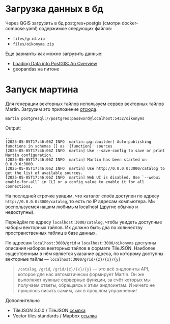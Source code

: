 # Загрузка данных в бд

Через QGIS загрузить в бд postgres+postgis (смотри docker-compose.yaml) содержимое следующих файлов:

- `files/grid.zip`
- `files/oikonyms.zip`

Еще варианты как можно загрузить данные:

- [Loading Data into PostGIS: An Overview](https://www.crunchydata.com/blog/loading-data-into-postgis-an-overview)
- geopandas на питоне

# Запуск мартина

Для генерации векторных тайлов используем сервер векторных тайлов Martin. Загрузим это приложение [отсюда](https://github.com/maplibre/martin/releases).
```shell
martin postgresql://postgres:password@localhost:5432/oikonyms
```
Output:
```
...
[2025-05-05T17:46:06Z INFO  martin::pg::builder] Auto-publishing functions in schemas [] as '{function}' sources
[2025-05-05T17:46:06Z INFO  martin] Use --save-config to save or print Martin configuration.
[2025-05-05T17:46:06Z INFO  martin] Martin has been started on 0.0.0.0:3000.
[2025-05-05T17:46:06Z INFO  martin] Use http://0.0.0.0:3000/catalog to get the list of available sources.
[2025-05-05T17:46:06Z INFO  martin] Web UI is disabled. Use `--webui enable-for-all` in CLI or a config value to enable it for all connections.
```

На последней строчке увидим, что каталог слоёв доступен по адресу `http://0.0.0.0:3000/catalog`, то есть по IP адресам компьютера. Мы воспользуемся нашим любимым localhost (другие обычно и недоступны).

Перейдём по адресу `localhost:3000/catalog`, чтобы увидеть доступные наборы векторных тайлов. Их должно быть два по количеству пространственных таблиц в базе данных.

По адресам `localhost:3000/grid` и `localhost:3000/oikonyms` доступны описания наборов векторных тайлов в формате TileJSON. Наиболее существенным в нём является указание адреса, по которому доступны векторные тайлы — `localhost:3000/grid/{z}/{x}/{y}`

> `/catalog`, `/grid`, `/grid/{z}/{x}/{y}` — это всё эндпоинты API, которое для нас автоматически формирует Martin. Он же выполняет нужные серверные функции, за счёт которых мы получаем ответы, обращаясь к этим эндпоинтам. И ничего не пришлось писать самим, как в прошлом упражнении!


Дополнительно
- TileJSON 3.0.0 / TileJSON [ссылка](https://github.com/mapbox/tilejson-spec/blob/master/3.0.0/README.md)
- Vector tiles standards / Mapbox [ссылка](https://docs.mapbox.com/data/tilesets/guides/vector-tiles-standards/)
